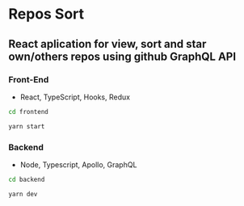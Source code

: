 # Repos Sort

## React aplication for view, sort and star own/others repos using github GraphQL API

### Front-End

- React, TypeScript, Hooks, Redux

```bash
cd frontend
```

```bash
yarn start
```

### Backend

- Node, Typescript, Apollo, GraphQL

```bash
cd backend
```

```bash
yarn dev
```
